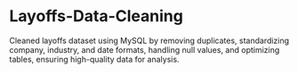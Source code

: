 # Layoffs-Data-Cleaning
Cleaned layoffs dataset using MySQL by removing duplicates, standardizing company, industry, and date formats, handling null values, and optimizing tables, ensuring high-quality data for analysis.
